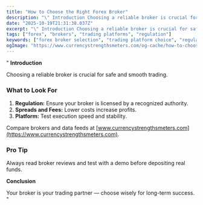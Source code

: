 ```yaml
---
title: "How to Choose the Right Forex Broker"
description: "\" Introduction Choosing a reliable broker is crucial for safe and smooth trading..."
date: "2025-10-19T21:31:38.037Z"
excerpt: "\" Introduction Choosing a reliable broker is crucial for safe and smooth trading. What to Look For 1. Regulation: Ensure your broker is licensed by a recognized authority. 2. Spreads and Fees: Lower costs increase profits. 3. Platform: Test execution speed and stability. Compare brokers and data feeds at [www.currencystrengthsmeters.com](https://www.currencystrengthsmeters.com)...."
tags: ["forex", "brokers", "trading platforms", "regulation"]
keywords: ["forex broker selection", "trading platform choice", "regulated brokers", "broker comparison", "forex safety"]
ogImage: "https://www.currencystrengthsmeters.com/og-cache/how-to-choose-the-right-forex-broker.jpg"
---
```

"
**Introduction**

Choosing a reliable broker is crucial for safe and smooth trading.

### What to Look For

1. **Regulation:** Ensure your broker is licensed by a recognized authority.  
2. **Spreads and Fees:** Lower costs increase profits.  
3. **Platform:** Test execution speed and stability.  

Compare brokers and data feeds at [www.currencystrengthsmeters.com](https://www.currencystrengthsmeters.com).

### Pro Tip

Always read broker reviews and test with a demo before depositing real funds.

**Conclusion**

Your broker is your trading partner — choose wisely for long-term success.
"
